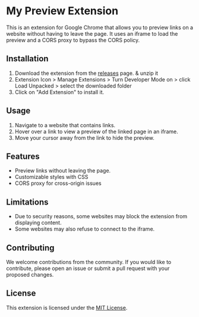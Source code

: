 # My Preview Extension

This is an extension for Google Chrome that allows you to preview links on a website without having to leave the page. It uses an iframe to load the preview and a CORS proxy to bypass the CORS policy.

## Installation

1. Download the extension from the [releases](https://github.com/ipriyam26/preview/releases) page. & unzip it
2. Extension Icon > Manage Extensions > Turn Developer Mode on > click Load Unpacked > select the downloaded folder
3. Click on "Add Extension" to install it.

## Usage

1. Navigate to a website that contains links.
2. Hover over a link to view a preview of the linked page in an iframe.
3. Move your cursor away from the link to hide the preview.

## Features

- Preview links without leaving the page.
- Customizable styles with CSS
- CORS proxy for cross-origin issues

## Limitations

- Due to security reasons, some websites may block the extension from displaying content.
- Some websites may also refuse to connect to the iframe.

## Contributing

We welcome contributions from the community. If you would like to contribute, please open an issue or submit a pull request with your proposed changes.

## License

This extension is licensed under the [MIT License](LICENSE).
